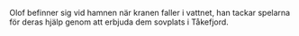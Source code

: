 Olof befinner sig vid hamnen när kranen faller i vattnet, han tackar spelarna för deras hjälp genom att erbjuda dem sovplats i Tåkefjord.